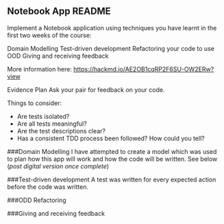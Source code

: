 ## Notebook App README

Implement a Notebook application using techniques you have learnt in the first two weeks of the course:

Domain Modelling
Test-driven development
Refactoring your code to use OOD
Giving and receiving feedback

More information here: https://hackmd.io/AE2OB1cqRP2F6SU-OW2ERw?view

Evidence Plan
Ask your pair for feedback on your code.

Things to consider:
- Are tests isolated?
- Are all tests meaningful?
- Are the test descriptions clear?
- Has a consistent TDD process been followed? How could you tell?

###Domain Modelling
I have attempted to create a model which was used to plan how this app will work and how the code will be written. See below (*post digital version once complete*)

###Test-driven development
A test was written for every expected action before the code was written.

###ODD Refactoring

###Giving and receiving feedback

